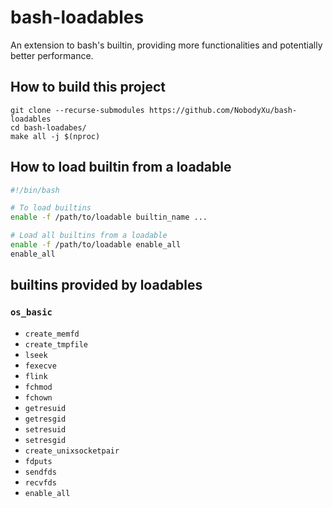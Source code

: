 # bash-loadables

An extension to bash's builtin, providing more functionalities and potentially better performance.

## How to build this project

```
git clone --recurse-submodules https://github.com/NobodyXu/bash-loadables
cd bash-loadabes/
make all -j $(nproc)
```

## How to load builtin from a loadable

```bash
#!/bin/bash

# To load builtins
enable -f /path/to/loadable builtin_name ...

# Load all builtins from a loadable
enable -f /path/to/loadable enable_all
enable_all
```

## builtins provided by loadables

### `os_basic`

 - `create_memfd`
 - `create_tmpfile`
 - `lseek`
 - `fexecve`
 - `flink`
 - `fchmod`
 - `fchown`
 - `getresuid`
 - `getresgid`
 - `setresuid`
 - `setresgid`
 - `create_unixsocketpair`
 - `fdputs`
 - `sendfds`
 - `recvfds`
 - `enable_all`

